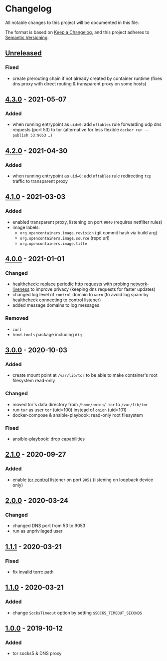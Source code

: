 # Changelog
All notable changes to this project will be documented in this file.

The format is based on [Keep a Changelog](https://keepachangelog.com/en/1.0.0/),
and this project adheres to [Semantic Versioning](https://semver.org/spec/v2.0.0.html).

## [Unreleased]
### Fixed
- create prerouting chain if not already created by container runtime
  (fixes dns proxy with direct routing & transparent proxy on some hosts)

## [4.3.0] - 2021-05-07
### Added
- when running entrypoint as `uid=0`:
  add `nftables` rule forwarding udp dns requests (port 53) to tor
  (alternative for less flexible `docker run --publish 53:9053 …`)

## [4.2.0] - 2021-04-30
### Added
- when running entrypoint as `uid=0`:
  add `nftables` rule redirecting `tcp` traffic to transparent proxy

## [4.1.0] - 2021-03-03
### Added
- enabled transparent proxy, listening on port `9040` (requires netfilter rules)
- image labels:
  - `org.opencontainers.image.revision` (git commit hash via build arg)
  - `org.opencontainers.image.source` (repo url)
  - `org.opencontainers.image.title`

## [4.0.0] - 2021-01-01
### Changed
- healthcheck: replace periodic http requests with probing
  [network-liveness](https://gitweb.torproject.org/torspec.git/tree/control-spec.txt)
  to improve privacy (keeping dns requests for faster updates)
- changed log level of `control` domain to `warn`
  (to avoid log spam by healthcheck connecting to control listener)
- added message domains to log messages

### Removed
- `curl`
- `bind-tools` package including `dig`

## [3.0.0] - 2020-10-03
### Added
- create mount point at `/var/lib/tor`
  to be able to make container's root filesystem read-only

### Changed
- moved tor's data directory from `/home/onion/.tor` to `/var/lib/tor`
- run `tor` as user `tor` (uid=100) instead of `onion` (uid=101)
- docker-compose & ansible-playbook: read-only root filesystem

### Fixed
- ansible-playbook: drop capabilities

## [2.1.0] - 2020-09-27
### Added
- enable [tor control](https://gitweb.torproject.org/torspec.git/tree/control-spec.txt)
  listener on port `9051`
  (listening on loopback device only)

## [2.0.0] - 2020-03-24
### Changed
- changed DNS port from 53 to 9053
- run as unprivileged user

## [1.1.1] - 2020-03-21
### Fixed
- fix invalid torrc path

## [1.1.0] - 2020-03-21
### Added
- change `SocksTimeout` option by setting `$SOCKS_TIMEOUT_SECONDS`

## [1.0.0] - 2019-10-12
### Added
- tor socks5 & DNS proxy

[Unreleased]: https://github.com/fphammerle/docker-tor-proxy/compare/v4.3.0...HEAD
[4.3.0]: https://github.com/fphammerle/docker-tor-proxy/compare/v4.2.0...v4.3.0
[4.2.0]: https://github.com/fphammerle/docker-tor-proxy/compare/v4.1.0...v4.2.0
[4.1.0]: https://github.com/fphammerle/docker-tor-proxy/compare/v4.0.0...v4.1.0
[4.0.0]: https://github.com/fphammerle/docker-tor-proxy/compare/v3.0.0...v4.0.0
[3.0.0]: https://github.com/fphammerle/docker-tor-proxy/compare/v2.1.0...v3.0.0
[2.1.0]: https://github.com/fphammerle/docker-tor-proxy/compare/v2.0.0...v2.1.0
[2.0.0]: https://github.com/fphammerle/docker-tor-proxy/compare/v1.1.1...v2.0.0
[1.1.1]: https://github.com/fphammerle/docker-tor-proxy/compare/v1.1.0...v1.1.1
[1.1.0]: https://github.com/fphammerle/docker-tor-proxy/compare/1.0.0...v1.1.0
[1.0.0]: https://github.com/fphammerle/docker-tor-proxy/releases/tag/1.0.0
